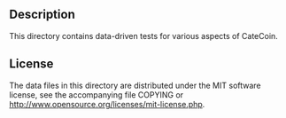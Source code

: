 Description
------------

This directory contains data-driven tests for various aspects of CateCoin.

License
--------

The data files in this directory are distributed under the MIT software
license, see the accompanying file COPYING or
http://www.opensource.org/licenses/mit-license.php.

